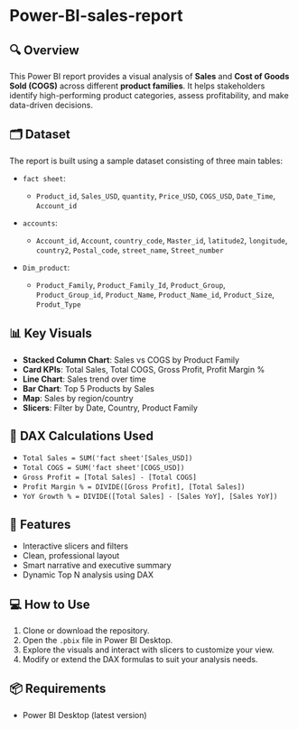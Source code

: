 
# Power-BI-sales-report
## 🔍 Overview
This Power BI report provides a visual analysis of **Sales** and **Cost of Goods Sold (COGS)** across different **product families**. It helps stakeholders identify high-performing product categories, assess profitability, and make data-driven decisions.

## 🗂️ Dataset
The report is built using a sample dataset consisting of three main tables:

- `fact sheet`:
  - `Product_id`, `Sales_USD`, `quantity`, `Price_USD`, `COGS_USD`, `Date_Time`, `Account_id`
  
- `accounts`:
  - `Account_id`, `Account`, `country_code`, `Master_id`, `latitude2`, `longitude`, `country2`, `Postal_code`, `street_name`, `Street_number`

- `Dim_product`:
  - `Product_Family`, `Product_Family_Id`, `Product_Group`, `Product_Group_id`, `Product_Name`, `Product_Name_id`, `Product_Size`, `Produt_Type`

## 📊 Key Visuals
- **Stacked Column Chart**: Sales vs COGS by Product Family
- **Card KPIs**: Total Sales, Total COGS, Gross Profit, Profit Margin %
- **Line Chart**: Sales trend over time
- **Bar Chart**: Top 5 Products by Sales
- **Map**: Sales by region/country
- **Slicers**: Filter by Date, Country, Product Family

## 🧮 DAX Calculations Used
- `Total Sales = SUM('fact sheet'[Sales_USD])`
- `Total COGS = SUM('fact sheet'[COGS_USD])`
- `Gross Profit = [Total Sales] - [Total COGS]`
- `Profit Margin % = DIVIDE([Gross Profit], [Total Sales])`
- `YoY Growth % = DIVIDE([Total Sales] - [Sales YoY], [Sales YoY])`

## 📌 Features
- Interactive slicers and filters
- Clean, professional layout
- Smart narrative and executive summary
- Dynamic Top N analysis using DAX

## 💻 How to Use
1. Clone or download the repository.
2. Open the `.pbix` file in Power BI Desktop.
3. Explore the visuals and interact with slicers to customize your view.
4. Modify or extend the DAX formulas to suit your analysis needs.

## 📦 Requirements
- Power BI Desktop (latest version)
